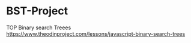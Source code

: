 # BST-Project
TOP Binary search Treees https://www.theodinproject.com/lessons/javascript-binary-search-trees
